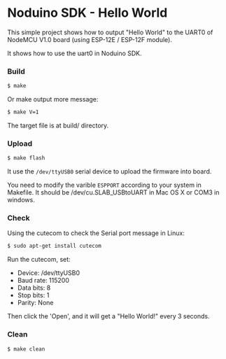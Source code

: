 Noduino SDK - Hello World
===========================================

This simple project shows how to output "Hello World" to the UART0 of
NodeMCU V1.0 board (using ESP-12E / ESP-12F module).

It shows how to use the uart0 in Noduino SDK.


### Build

```bash
$ make
```

Or make output more message:

```bash
$ make V=1
```

The target file is at build/ directory.


### Upload

```bash
$ make flash
```

It use the ```/dev/ttyUSB0``` serial device to upload the firmware into board.

You need to modify the varible ```ESPPORT``` according to your system in
Makefile. It should be /dev/cu.SLAB_USBtoUART in Mac OS X or COM3 in windows.


### Check

Using the cutecom to check the Serial port message in Linux:

```bash
$ sudo apt-get install cutecom
```

Run the cutecom, set:

 * Device: /dev/ttyUSB0
 * Baud rate: 115200
 * Data bits: 8
 * Stop bits: 1
 * Parity: None

Then click the 'Open', and it will get a "Hello World!" every 3 seconds.


### Clean

```bash
$ make clean
```
